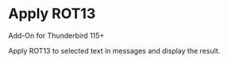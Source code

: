 # Apply ROT13

Add-On for Thunderbird 115+

Apply ROT13 to selected text in messages and display the result.
